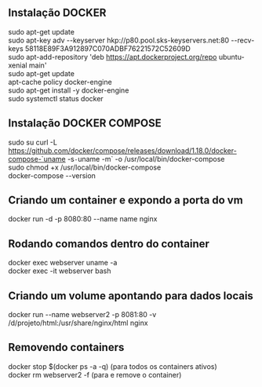
## Instalação DOCKER
sudo apt-get update  
sudo apt-key adv --keyserver hkp://p80.pool.sks-keyservers.net:80 --recv-keys 58118E89F3A912897C070ADBF76221572C52609D  
sudo apt-add-repository 'deb https://apt.dockerproject.org/repo ubuntu-xenial main'  
sudo apt-get update  
apt-cache policy docker-engine  
sudo apt-get install -y docker-engine  
sudo systemctl status docker  

## Instalação DOCKER COMPOSE

sudo su curl -L https://github.com/docker/compose/releases/download/1.18.0/docker-compose-`uname -s`-`uname -m` -o /usr/local/bin/docker-compose   
sudo chmod +x /usr/local/bin/docker-compose    
docker-compose --version    

## Criando um container e expondo a porta do vm
docker run -d -p 8080:80 --name name nginx

## Rodando comandos dentro do container
docker exec webserver uname -a    
docker exec -it webserver bash  

## Criando um volume apontando para dados locais
docker run --name webserver2 -p 8081:80 -v /d/projeto/html:/usr/share/nginx/html nginx

## Removendo containers
docker stop $(docker ps -a -q) (para todos os containers ativos)    
docker rm webserver2 -f (para e remove o container)    



